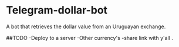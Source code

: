 # Telegram-dollar-bot
A bot that retrieves the dollar value from an Uruguayan exchange. 


##TODO
-Deploy to a server
-Other currency's
-share link with y'all
.
